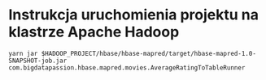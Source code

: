 
# Instrukcja uruchomienia projektu na klastrze Apache Hadoop

```
yarn jar $HADOOP_PROJECT/hbase/hbase-mapred/target/hbase-mapred-1.0-SNAPSHOT-job.jar com.bigdatapassion.hbase.mapred.movies.AverageRatingToTableRunner
```
